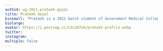 ```yaml
---
authid: ug-2021-prateek-goyal
title: Prateek Goyal
biosmall: "Prateek is a 2021 batch student of Government Medical College, Ratlam"
biolarge: 
avatar: https://i.postimg.cc/L5LS07vK/prateek-profile.webp
twitter:
instagram:
multiple: false
---
```


